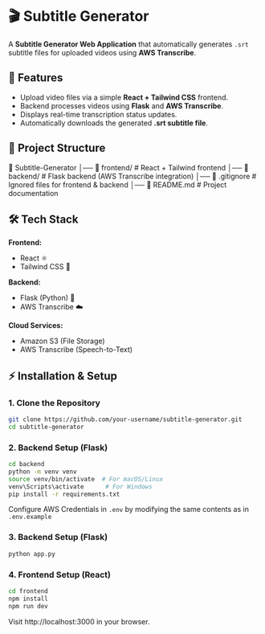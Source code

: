 # 🎬 Subtitle Generator

A **Subtitle Generator Web Application** that automatically generates `.srt` subtitle files for uploaded videos using **AWS Transcribe**.

## 🚀 Features
- Upload video files via a simple **React + Tailwind CSS** frontend.
- Backend processes videos using **Flask** and **AWS Transcribe**.
- Displays real-time transcription status updates.
- Automatically downloads the generated **.srt subtitle file**.

## 📁 Project Structure
📂 Subtitle-Generator 
│── 📂 frontend/ # React + Tailwind frontend 
│── 📂 backend/ # Flask backend (AWS Transcribe integration) 
│── 📄 .gitignore # Ignored files for frontend & backend 
│── 📄 README.md # Project documentation


## 🛠️ Tech Stack
**Frontend:**  
- React ⚛️  
- Tailwind CSS 🎨  

**Backend:**  
- Flask (Python) 🐍  
- AWS Transcribe ☁️  

**Cloud Services:**  
- Amazon S3 (File Storage)  
- AWS Transcribe (Speech-to-Text)  

## ⚡ Installation & Setup

### **1. Clone the Repository**
```bash
git clone https://github.com/your-username/subtitle-generator.git
cd subtitle-generator
```

### **2. Backend Setup (Flask)**
```bash
cd backend
python -m venv venv
source venv/bin/activate  # For macOS/Linux
venv\Scripts\activate      # For Windows
pip install -r requirements.txt
```
Configure AWS Credentials in `.env` by modifying the same contents as in `.env.example`

### **3. Backend Setup (Flask)**
```bash
python app.py
```

### **4. Frontend Setup (React)**
```bash
cd frontend
npm install
npm run dev
```

Visit http://localhost:3000 in your browser.